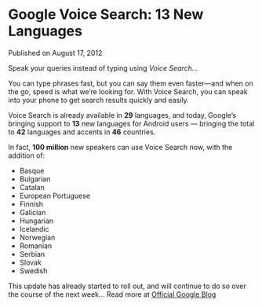# Google Voice Search: 13 New Languages

Published on August 17, 2012

<span class="st">Speak your queries instead of typing using *Voice Search…*</span>

<span class="st"></span>You can type phrases fast, but you can say them even faster—and when on the go, speed is what we’re looking for. With Voice Search, you can speak into your phone to get search results quickly and easily.

Voice Search is already available in **29** languages, and today, Google’s bringing support to **13** new languages for Android users — bringing the total to **42** languages and accents in **46** countries.

In fact, **100 million** new speakers can use Voice Search now, with the addition of:

- Basque
- Bulgarian
- Catalan
- European Portuguese
- Finnish
- Galician
- Hungarian
- Icelandic
- Norwegian
- Romanian
- Serbian
- Slovak
- Swedish

This update has already started to roll out, and will continue to do so over the course of the next week… Read more at [Official Google Blog](https://googleblog.blogspot.com/2012/08/voice-search-arrives-in-13-new-languages.html "Voice Search arrives in 13 new languages")
